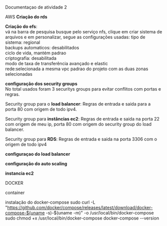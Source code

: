 Documentaçao de atividade 2

AWS
**Criação do rds**

**Criação do efs**:<br>
vá na barra de pesquisa busque pelo serviço nfs, clique em criar sistema de arquivos e em personalizar, segue as configurações usadas:
tipo de sistema: regional<br>
backups automaticos: desabilitados<br>
ciclo de vida, mantém padrao<br>
criptografia: desabilitada<br>
modo de taxa de transferência avançado e elastic<br>
rede:selecionada a mesma vpc padrao do projeto com as duas zonas selecionadas<br>



**configuração dos security groups**<br>
No total usados foram 3 securitys groups para evitar conflitos com portas e regras.<br>

Security group para o **load balancer**: Regras de entrada e saida para a porta 80 com origem de todo ipv4.<br>
  
Security group para **instâncias ec2**: Regras de entrada e saida na porta 22 com origem de meu ip, porta 80 com origem do security group do load balancer.<br>
    
Security group para **RDS**: Regras de entrada e saida na porta 3306 com o origem de todo ipv4

**configuraçao do load balancer**

**configuração do auto scaling**

**instancia ec2**

DOCKER

container 


instalação do docker-compose
sudo curl -L "https://github.com/docker/compose/releases/latest/download/docker-compose-$(uname -s)-$(uname -m)" -o /usr/local/bin/docker-compose <br>
sudo chmod +x /usr/local/bin/docker-compose
docker-compose --version
